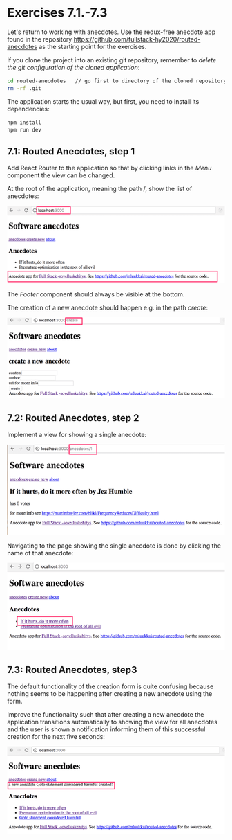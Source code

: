 # Exercises 7.1.-7.3

Let's return to working with anecdotes. Use the redux-free anecdote app found in the repository <https://github.com/fullstack-hy2020/routed-anecdotes> as the starting point for the exercises.

If you clone the project into an existing git repository, remember to _delete the git configuration of the cloned application_:

```bash
cd routed-anecdotes   // go first to directory of the cloned repository
rm -rf .git
```

The application starts the usual way, but first, you need to install its dependencies:

```bash
npm install
npm run dev
```

## 7.1: Routed Anecdotes, step 1

Add React Router to the application so that by clicking links in the _Menu_ component the view can be changed.

At the root of the application, meaning the path /, show the list of anecdotes:

![Routed Anecdotes, step 1](./assets/40.png)

The _Footer_ component should always be visible at the bottom.

The creation of a new anecdote should happen e.g. in the path _create_:

![Routed Anecdotes, step 1](./assets/41.png)

## 7.2: Routed Anecdotes, step 2

Implement a view for showing a single anecdote:

![Routed Anecdotes, step 2](./assets/42.png)

Navigating to the page showing the single anecdote is done by clicking the name of that anecdote:

![Routed Anecdotes, step 2](./assets/43.png)

## 7.3: Routed Anecdotes, step3

The default functionality of the creation form is quite confusing because nothing seems to be happening after creating a new anecdote using the form.

Improve the functionality such that after creating a new anecdote the application transitions automatically to showing the view for all anecdotes and the user is shown a notification informing them of this successful creation for the next five seconds:

![Routed Anecdotes, step 3](./assets/44.png)
